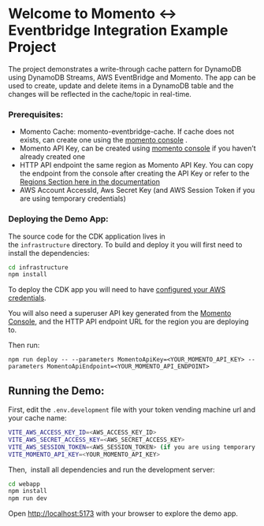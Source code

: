 # Welcome to Momento <-> Eventbridge Integration Example Project

The project demonstrates a write-through cache pattern for DynamoDB using DynamoDB Streams, AWS EventBridge and Momento.
The app can be used to create, update and delete items in a DynamoDB table and the changes will be reflected in the cache/topic in real-time.

### **Prerequisites:**

- Momento Cache: momento-eventbridge-cache. If cache does not exists, can create one using the [momento console](https://console.gomomento.com/) .
- Momento API Key, can be created using [momento console](https://console.gomomento.com/) if you haven’t already created one
- HTTP API endpoint the same region as Momento API Key. You can copy the endpoint from the console after creating the API Key or refer to the [Regions Section here in the documentation](https://docs.momentohq.com/topics/develop/api-reference/http-api#regions)
- AWS Account AccessId, Aws Secret Key (and AWS Session Token if you are using temporary credentials)

### **Deploying the Demo App:**

The source code for the CDK application lives in the `infrastructure` directory. To build and deploy it you will first need to install the dependencies:

```bash
cd infrastructure
npm install
```

To deploy the CDK app you will need to have [configured your AWS credentials](https://docs.aws.amazon.com/cli/latest/userguide/cli-chap-authentication.html#cli-chap-authentication-precedence).

You will also need a superuser API key generated from the [Momento Console](https://console.gomomento.com/), and the HTTP API endpoint URL for the region you are deploying to.


Then run:

```tsx
npm run deploy -- --parameters MomentoApiKey=<YOUR_MOMENTO_API_KEY> --parameters MomentoApiEndpoint=<YOUR_MOMENTO_API_ENDPOINT>
```

## **Running the Demo:**

First, edit the `.env.development` file with your token vending machine url and your cache name:

```bash
VITE_AWS_ACCESS_KEY_ID=<AWS_ACCESS_KEY_ID>
VITE_AWS_SECRET_ACCESS_KEY=<AWS_SECRET_ACCESS_KEY>
VITE_AWS_SESSION_TOKEN=<AWS_SESSION_TOKEN> (if you are using temporary credentials)
VITE_MOMENTO_API_KEY=<YOUR_MOMENTO_API_KEY>
```

Then,  install all dependencies and run the development server:

```bash
cd webapp
npm install
npm run dev
```

Open [http://localhost:5173](http://localhost:5173/) with your browser to explore the demo app.
